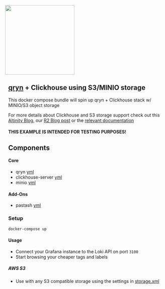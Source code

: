 <img src='https://user-images.githubusercontent.com/1423657/147935343-598c7dfd-1412-4bad-9ac6-636994810443.png' style="margin-left:-10px" width=220>

## [qryn](https://github.com/metrico/qryn) + Clickhouse using S3/MINIO storage

This docker compose bundle will spin up qryn + Clickhouse stack w/ MINIO/S3 object storage

For more details about Clickhouse and S3 storage support check out this [Altinity Blog](https://altinity.com/blog/clickhouse-and-s3-compatible-object-storage), our [R2 Blog post](https://blog.qryn.dev/cloudflare-r2-clickhouse) or the [relevant documentation](https://clickhouse.com/docs/en/engines/table-engines/mergetree-family/mergetree/#table_engine-mergetree-s3)

#### THIS EXAMPLE IS INTENDED FOR TESTING PURPOSES!


## Components

#### Core
* qryn [yml](https://github.com/metrico/cloki-docker-s3/blob/main/qryn.yml)
* clickhouse-server [yml](https://github.com/metrico/cloki-docker-s3/blob/main/clickhouse-service.yml)
* minio [yml](https://github.com/metrico/cloki-docker-s3/blob/main/minio-service.yml)
#### Add-Ons
* pastash [yml](https://github.com/metrico/cloki-docker-s3/blob/main/pastash.yml)

### Setup

```bash
docker-compose up
```

#### Usage

* Connect your Grafana instance to the Loki API on port `3100`
* Start browsing your cheaper tags and labels

##### AWS S3
* Use with any S3 compatible storage using the settings in [storage.xml](https://github.com/metrico/cloki-docker-s3/blob/main/configs/clickhouse/config.d/storage.xml)
